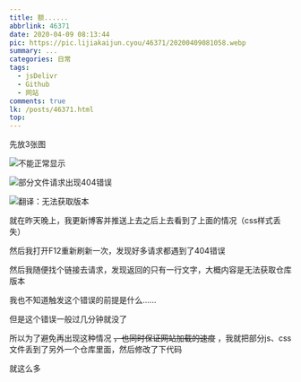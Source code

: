 ```yaml
---
title: 额......
abbrlink: 46371
date: 2020-04-09 08:13:44
pic: https://pic.lijiakaijun.cyou/46371/20200409081058.webp
summary: ...
categories: 日常
tags:
  - jsDelivr
  - Github
  - 网站
comments: true
lk: /posts/46371.html
top:
---
```

先放3张图

![不能正常显示](https://pic.lijiakaijun.cyou/46371/20200409081057.webp)

![部分文件请求出现404错误](https://pic.lijiakaijun.cyou/46371/20200409081056.webp)

![翻译：无法获取版本](https://pic.lijiakaijun.cyou/46371/20200409081058.webp)

就在昨天晚上，我更新博客并推送上去之后上去看到了上面的情况（css样式丢失）

然后我打开F12重新刷新一次，发现好多请求都遇到了404错误

然后我随便找个链接去请求，发现返回的只有一行文字，大概内容是无法获取仓库版本

我也不知道触发这个错误的前提是什么......

但是这个错误一般过几分钟就没了

所以为了避免再出现这种情况 ~~，也同时保证网站加载的速度~~ ，我就把部分js、css文件丢到了另外一个仓库里面，然后修改了下代码

就这么多